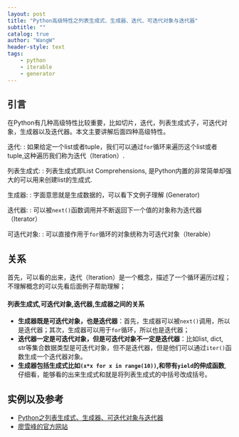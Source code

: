 ```yaml
---
layout: post
title: "Python高级特性之列表生成式、生成器、迭代、可迭代对象与迭代器"
subtitle: ""
catalog: true
author: "WangW"
header-style: text
tags: 
    - python
    - iterable
    - generator
---
```



## 引言
在Python有几种高级特性比较重要，比如切片，迭代，列表生成式子，可迭代对象，生成器以及迭代器。本文主要讲解后面四种高级特性。  

迭代:
:    如果给定一个list或者tuple，我们可以通过``for``循环来遍历这个list或者tuple,这种遍历我们称为迭代（Iteration）.

列表生成式:
:    列表生成式即List Comprehensions, 是Python内置的非常简单却强大的可以用来创建list的生成式.

生成器:
:    字面意思就是生成数据的，可以看下文例子理解 (Generator)

迭代器:
:    可以被``next()``函数调用并不断返回下一个值的对象称为迭代器（Iterator）

可迭代对象:
:    可以直接作用于``for``循环的对象统称为可迭代对象（Iterable）

## 关系
首先，可以看的出来，迭代（Iteration）是一个概念，描述了一个循环遍历过程；不理解概念的可以先看后面例子帮助理解；

#### 列表生成式,可迭代对象,迭代器,生成器之间的关系

- **生成器既是可迭代对象，也是迭代器**：首先，生成器可以被``next()``调用，所以是迭代器；其次，生成器可以用于``for``循环，所以也是迭代器；
- **迭代器一定是可迭代对象，但是可迭代对象不一定是迭代器**：比如list, dict, str等集合数据类型是可迭代对象，但不是迭代器，但是他们可以通过``iter()``函数生成一个迭代器对象。
- **生成器包括生成式比如``(x*x for x in range(10))``,和带有``yield``的伸成函数**,仔细看，能够看的出来生成式和就是将列表生成式的中括号改成括号。

## 实例以及参考
- [Python之列表生成式、生成器、可迭代对象与迭代器](https://www.cnblogs.com/yyds/p/6281453.html)
- [廖雪峰的官方网站](https://www.liaoxuefeng.com/wiki/1016959663602400/1017269809315232)
